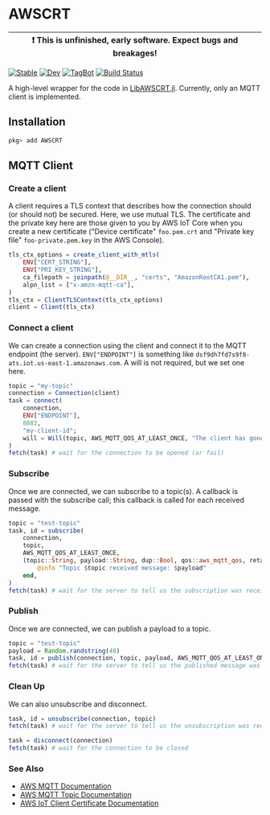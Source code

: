 # AWSCRT


| :exclamation: This is unfinished, early software. Expect bugs and breakages! |
|------------------------------------------------------------------------------|


[![Stable](https://img.shields.io/badge/docs-stable-blue.svg)](https://Octogonapus.github.io/AWSCRT.jl/stable)
[![Dev](https://img.shields.io/badge/docs-dev-blue.svg)](https://Octogonapus.github.io/AWSCRT.jl/dev)
[![TagBot](https://github.com/Octogonapus/AWSCRT.jl/actions/workflows/TagBot.yml/badge.svg)](https://github.com/Octogonapus/AWSCRT.jl/actions/workflows/TagBot.yml)
[![Build Status](https://github.com/Octogonapus/AWSCRT.jl/actions/workflows/CI.yml/badge.svg?branch=main)](https://github.com/Octogonapus/AWSCRT.jl/actions/workflows/CI.yml?query=branch%3Amain)

A high-level wrapper for the code in [LibAWSCRT.jl](https://github.com/Octogonapus/LibAWSCRT.jl).
Currently, only an MQTT client is implemented.

## Installation

```julia
pkg> add AWSCRT
```

## MQTT Client

### Create a client

A client requires a TLS context that describes how the connection should (or should not) be secured.
Here, we use mutual TLS. The certificate and the private key here are those given to you by AWS IoT Core when you
create a new certificate ("Device certificate" `foo.pem.crt` and "Private key file" `foo-private.pem.key` in
the AWS Console).

```julia
tls_ctx_options = create_client_with_mtls(
    ENV["CERT_STRING"],
    ENV["PRI_KEY_STRING"],
    ca_filepath = joinpath(@__DIR__, "certs", "AmazonRootCA1.pem"),
    alpn_list = ["x-amzn-mqtt-ca"],
)
tls_ctx = ClientTLSContext(tls_ctx_options)
client = Client(tls_ctx)
```

### Connect a client

We can create a connection using the client and connect it to the MQTT endpoint (the server).
`ENV["ENDPOINT"]` is something like `dsf9dh7fd7s9f8-ats.iot.us-east-1.amazonaws.com`.
A will is not required, but we set one here.

```julia
topic = "my-topic"
connection = Connection(client)
task = connect(
    connection,
    ENV["ENDPOINT"],
    8883,
    "my-client-id";
    will = Will(topic, AWS_MQTT_QOS_AT_LEAST_ONCE, "The client has gone offline!", false),
)
fetch(task) # wait for the connection to be opened (or fail)
```

### Subscribe

Once we are connected, we can subscribe to a topic(s).
A callback is passed with the subscribe call; this callback is called for each received message.

```julia
topic = "test-topic"
task, id = subscribe(
    connection,
    topic,
    AWS_MQTT_QOS_AT_LEAST_ONCE,
    (topic::String, payload::String, dup::Bool, qos::aws_mqtt_qos, retain::Bool) -> begin
        @info "Topic $topic received message: $payload"
    end,
)
fetch(task) # wait for the server to tell us the subscription was received
```

### Publish

Once we are connected, we can publish a payload to a topic.

```julia
topic = "test-topic"
payload = Random.randstring(48)
task, id = publish(connection, topic, payload, AWS_MQTT_QOS_AT_LEAST_ONCE)
fetch(task) # wait for the server to tell us the published message was received
```

### Clean Up

We can also unsubscribe and disconnect.

```julia
task, id = unsubscribe(connection, topic)
fetch(task) # wait for the server to tell us the unsubscription was received

task = disconnect(connection)
fetch(task) # wait for the connection to be closed
```

### See Also

- [AWS MQTT Documentation](https://docs.aws.amazon.com/iot/latest/developerguide/mqtt.html)
- [AWS MQTT Topic Documentation](https://docs.aws.amazon.com/iot/latest/developerguide/topics.html)
- [AWS IoT Client Certificate Documentation](https://docs.aws.amazon.com/iot/latest/developerguide/x509-client-certs.html)

